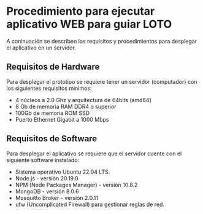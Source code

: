 # Procedimiento para ejecutar aplicativo WEB para guiar LOTO
A coninuación se describen los requisitos y procedimientos para desplegar el aplicativo en un servidor.

## Requisitos de Hardware
Para desplegar el prototipo se requiere tener un servidor (computador) con los siguientes requisitos mínimos:

- 4 núcleos a 2.0 Ghz y arquitectura de 64bits (amd64)
- 8 Gb de memoria RAM DDR4 o superior
- 100Gb de memoria ROM SSD
- Puerto Ethernet Gigabit a 1000 Mbps

## Requisitos de Software
Para desplegar el aplicativo se requiere que el servidor cuente con el siguiente software instalado:

- Sistema operativo Ubuntu 22.04 LTS.
- Node.js - versión 20.19.0
- NPM (Node Packages Manager) - versión 10.8.2
- MongoDB - versión 8.0.6
- Mosquitto Broker - versión 2.0.11 
- ufw (Uncomplicated Firewall) para gestionar reglas de red.
